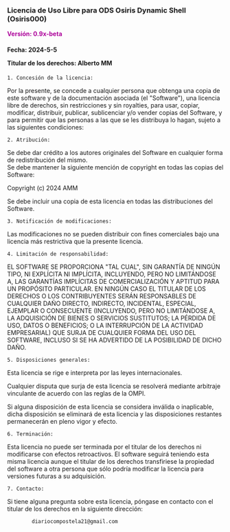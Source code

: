 <h3>Licencia de Uso Libre para ODS Osiris Dynamic Shell (Osiris000)   </h3>
<b style="color:#ad049b;">Versión: 0.9x-beta   </b>
<h4>
Fecha: 2024-5-5   

Titular de los derechos: Alberto MM   
</h4>  

	1. Concesión de la licencia:   

Por la presente, se concede a cualquier persona que obtenga una copia de este software y de la documentación asociada (el "Software"), una licencia libre de derechos, sin restricciones y sin royalties, para usar, copiar, modificar, distribuir, publicar, sublicenciar y/o vender copias del Software, y para permitir que las personas a las que se les distribuya lo hagan, sujeto a las siguientes condiciones:    

	2. Atribución:    

Se debe dar crédito a los autores originales del Software en cualquier forma de redistribución del mismo.   
Se debe mantener la siguiente mención de copyright en todas las copias del Software:   

Copyright (c) 2024 AMM   

Se debe incluir una copia de esta licencia en todas las distribuciones del Software.   

	3. Notificación de modificaciones:   

Las modificaciones no se pueden distribuir con fines comerciales bajo una licencia más restrictiva que la presente licencia.   

	4. Limitación de responsabilidad:   

EL SOFTWARE SE PROPORCIONA "TAL CUAL", SIN GARANTÍA DE NINGÚN TIPO, NI EXPLÍCITA NI IMPLÍCITA, INCLUYENDO, PERO NO LIMITÁNDOSE A, LAS GARANTÍAS IMPLÍCITAS DE COMERCIALIZACIÓN Y APTITUD PARA UN PROPÓSITO PARTICULAR. EN NINGÚN CASO EL TITULAR DE LOS DERECHOS O LOS CONTRIBUYENTES SERÁN RESPONSABLES DE CUALQUIER DAÑO DIRECTO, INDIRECTO, INCIDENTAL, ESPECIAL, EJEMPLAR O CONSECUENTE (INCLUYENDO, PERO NO LIMITÁNDOSE A, LA ADQUISICIÓN DE BIENES O SERVICIOS SUSTITUTOS; LA PÉRDIDA DE USO, DATOS O BENEFICIOS; O LA INTERRUPCIÓN DE LA ACTIVIDAD EMPRESARIAL) QUE SURJA DE CUALQUIER FORMA DEL USO DEL SOFTWARE, INCLUSO SI SE HA ADVERTIDO DE LA POSIBILIDAD DE DICHO DAÑO.   

	5. Disposiciones generales:   

Esta licencia se rige e interpreta por las leyes internacionales.   

Cualquier disputa que surja de esta licencia se resolverá mediante arbitraje vinculante de acuerdo con las reglas de la OMPI.   

Si alguna disposición de esta licencia se considera inválida o inaplicable, dicha disposición se eliminará de esta licencia y las disposiciones restantes permanecerán en pleno vigor y efecto.   

	6. Terminación:    

Esta licencia no puede ser terminada por el titular de los derechos ni modificarse con efectos retroactivos. El software seguirá teniendo esta misma licencia aunque el titular de los derechos transfiriese la propiedad del software a otra persona que sólo podría modificar la licencia para versiones futuras a su adquisición.     

	7. Contacto:   

Si tiene alguna pregunta sobre esta licencia, póngase en contacto con el titular de los derechos en la siguiente dirección:   

			diariocompostela21@gmail.com   

